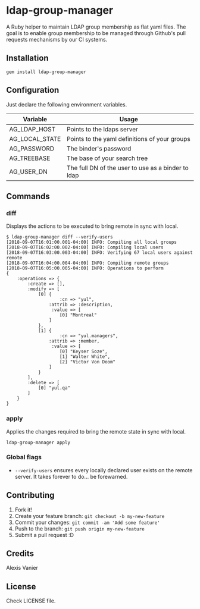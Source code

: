 # ldap-group-manager

A Ruby helper to maintain LDAP group membership as flat yaml files. The goal is
to enable group membership to be managed through Github's pull requests
mechanisms by our CI systems.

## Installation

```shell
gem install ldap-group-manager
```

## Configuration

Just declare the following environment variables.

| Variable       | Usage                                              |
|----------------|----------------------------------------------------|
| AG_LDAP_HOST   | Points to the ldaps server                         |
| AG_LOCAL_STATE | Points to the yaml definitions of your groups      |
| AG_PASSWORD    | The binder's password                              |
| AG_TREEBASE    | The base of your search tree                       |
| AG_USER_DN     | The full DN of the user to use as a binder to ldap |

## Commands

### diff

Displays the actions to be executed to bring remote in sync with local.

```shell
$ ldap-group-manager diff --verify-users
[2018-09-07T16:01:00.001-04:00] INFO: Compiling all local groups
[2018-09-07T16:02:00.002-04:00] INFO: Compiling local users
[2018-09-07T16:03:00.003-04:00] INFO: Verifying 67 local users against remote
[2018-09-07T16:04:00.004-04:00] INFO: Compiling remote groups
[2018-09-07T16:05:00.005-04:00] INFO: Operations to perform
{
    :operations => {
        :create => [],
        :modify => [
            [0] {
                    :cn => "yul",
                :attrib => :description,
                 :value => [
                    [0] "Montreal"
                ]
            },
            [1] {
                    :cn => "yul.managers",
                :attrib => :member,
                 :value => [
                    [0] "Keyser Soze",
                    [1] "Walter White",
                    [2] "Victor Von Doom"
                ]
            }
        ],
        :delete => [
            [0] "yul.qa"
        ]
    }
}
```

### apply

Applies the changes required to bring the remote state in sync with local.

```shell
ldap-group-manager apply
```

### Global flags

- `--verify-users` ensures every locally declared user exists on the
  remote server. It takes forever to do... be forewarned.

## Contributing

1. Fork it!
2. Create your feature branch: `git checkout -b my-new-feature`
3. Commit your changes: `git commit -am 'Add some feature'`
4. Push to the branch: `git push origin my-new-feature`
5. Submit a pull request :D

## Credits

Alexis Vanier

## License

Check LICENSE file.
